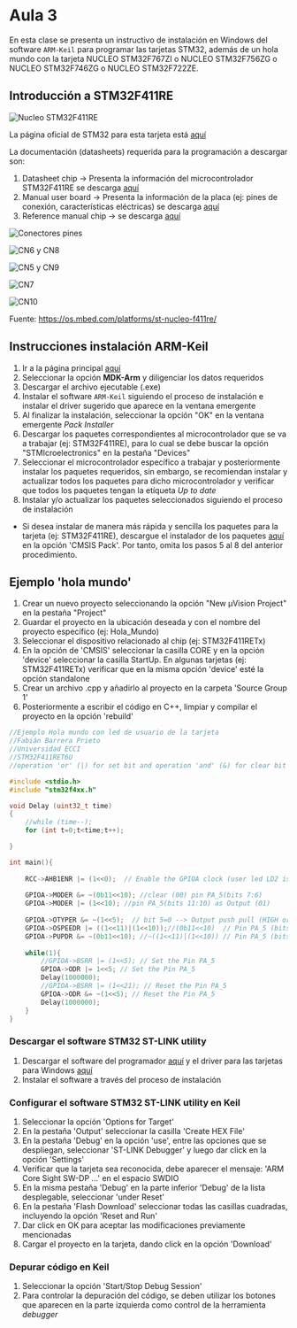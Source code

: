 <h1>Aula 3</h1>

En esta clase se presenta un instructivo de instalación en Windows del software `ARM-Keil` para programar las tarjetas STM32, además de un hola mundo con la tarjeta NUCLEO STM32F767ZI o NUCLEO STM32F756ZG o NUCLEO STM32F746ZG o NUCLEO STM32F722ZE.

<h2>Introducción a STM32F411RE</h2>

![Nucleo STM32F411RE](image-5.png)

La página oficial de STM32 para esta tarjeta está <a href="https://www.st.com/en/evaluation-tools/nucleo-f411re.html">aquí</a>


La documentación (datasheets) requerida para la programación a descargar son:

1. Datasheet chip -> Presenta la información del microcontrolador STM32F411RE se descarga <a href="https://www.st.com/en/microcontrollers-microprocessors/stm32f411/documentation.html">aquí</a>
2. Manual user board -> Presenta la información de la placa (ej: pines de conexión, características eléctricas) se descarga <a href="https://www.st.com/en/evaluation-tools/nucleo-f411re.html#documentation">aquí</a>
3. Reference manual chip -> se descarga <a href="https://www.st.com/en/microcontrollers-microprocessors/stm32f411/documentation.html">aquí</a>


![Conectores pines](image.png)

![CN6 y CN8](image-1.png)

![CN5 y CN9](image-2.png)

![CN7](image-3.png)

![CN10](image-4.png)

Fuente: https://os.mbed.com/platforms/st-nucleo-f411re/

<h2>Instrucciones instalación ARM-Keil</h2>

1. Ir a la página principal <a href="https://www.keil.com/download/product/">aquí</a>
2. Seleccionar la opción <b>MDK-Arm</b> y diligenciar los datos requeridos
3. Descargar el archivo ejecutable (.exe)
4. Instalar el software `ARM-Keil` siguiendo el proceso de instalación e instalar el driver sugerido que aparece en la ventana emergente
5. Al finalizar la instalación, seleccionar la opción "OK" en la ventana emergente <i>Pack Installer</i>
6. Descargar los paquetes correspondientes al microcontrolador que se va a trabajar (ej: STM32F411RE), para lo cual se debe buscar la opción "STMIcroelectronics" en la pestaña "Devices"
7. Seleccionar el microcontrolador específico a trabajar y posteriormente instalar los paquetes requeridos, sin embargo, se recomiendan instalar y actualizar todos los paquetes para dicho microcontrolador y verificar que todos los paquetes tengan la etíqueta <i>Up to date</i>
8. Instalar y/o actualizar los paquetes seleccionados siguiendo el proceso de instalación

* Si desea instalar de manera más rápida y sencilla los paquetes para la tarjeta (ej: STM32F411RE), descargue el instalador de los paquetes  <a href="https://www.keil.arm.com/devices/stmicroelectronics-stm32f411retx/features/">aquí</a> en la opción 'CMSIS Pack'. Por tanto, omita los pasos 5 al 8 del anterior procedimiento.

<h2>Ejemplo 'hola mundo'</h2>

1. Crear un nuevo proyecto seleccionando la opción "New µVision Project" en la pestaña "Project"
2. Guardar el proyecto en la ubicación deseada y con el nombre del proyecto específico (ej: Hola_Mundo)
3. Seleccionar el dispositivo relacionado al chip (ej: STM32F411RETx)
4. En la opción de 'CMSIS' seleccionar la casilla CORE y en la opción 'device' seleccionar la casilla StartUp. En algunas tarjetas (ej: STM32F411RETx) verificar que en la misma opción 'device' esté la opción standalone
5. Crear un archivo .cpp y añadirlo al proyecto en la carpeta 'Source Group 1'
6. Posteriormente a escribir el código en C++, limpiar y compilar el proyecto en la opción 'rebuild'

```cpp
//Ejemplo Hola mundo con led de usuario de la tarjeta
//Fabián Barrera Prieto
//Universidad ECCI
//STM32F411RET6U
//operation 'or' (|) for set bit and operation 'and' (&) for clear bit

#include <stdio.h>
#include "stm32f4xx.h"

void Delay (uint32_t time)
{
	//while (time--);  
	for (int t=0;t<time;t++);

}

int main(){
	
	RCC->AHB1ENR |= (1<<0);  // Enable the GPIOA clock (user led LD2 is connected to PA_5)
	
    GPIOA->MODER &= ~(0b11<<10); //clear (00) pin PA_5(bits 7:6)  
	GPIOA->MODER |= (1<<10); //pin PA_5(bits 11:10) as Output (01)
	
	GPIOA->OTYPER &= ~(1<<5);  // bit 5=0 --> Output push pull (HIGH or LOW)
	GPIOA->OSPEEDR |= ((1<<11)|(1<<10));//(0b11<<10)  // Pin PA_5 (bits 11:10) as High Speed (11)
	GPIOA->PUPDR &= ~(0b11<<10); //~((1<<11)|(1<<10)) // Pin PA_5 (bits 11:10) are 0:0 --> no pull up or pull down
	
	while(1){
		//GPIOA->BSRR |= (1<<5); // Set the Pin PA_5
		GPIOA->ODR |= 1<<5; // Set the Pin PA_5
		Delay(1000000);
		//GPIOA->BSRR |= (1<<21); // Reset the Pin PA_5
		GPIOA->ODR &= ~(1<<5); // Reset the Pin PA_5
		Delay(1000000);
	}
}
```

<h3>Descargar el software STM32 ST-LINK utility</h3>

1. Descargar el software del programador <a href="https://www.st.com/en/development-tools/stsw-link004.html">aquí</a> y el driver para las tarjetas para Windows <a href="https://www.st.com/en/development-tools/stsw-link009.html?dl=redirect">aquí</a>
2. Instalar el software a través del proceso de instalación

<h3>Configurar el software STM32 ST-LINK utility en Keil</h3>

1. Seleccionar la opción 'Options for Target'
2. En la pestaña 'Output' seleccionar la casilla 'Create HEX File'
3. En la pestaña 'Debug' en la opción 'use', entre las opciones que se despliegan, seleccionar 'ST-LINK Debugger' y luego dar click en la opción 'Settings'
4. Verificar que la tarjeta sea reconocida, debe aparecer el mensaje: 'ARM Core Sight SW-DP ...' en el espacio SWDIO
5. En la misma pestaña 'Debug' en la parte inferior 'Debug' de la lista desplegable, seleccionar 'under Reset'
6. En la pestaña 'Flash Download' seleccionar todas las casillas cuadradas, incluyendo la opción 'Reset and Run'
7. Dar click en OK para aceptar las modificaciones previamente mencionadas
8. Cargar el proyecto en la tarjeta, dando click en la opción 'Download' 

<h3>Depurar código en Keil</h3>

1. Seleccionar la opción 'Start/Stop Debug Session'
2. Para controlar la depuración del código, se deben utilizar los botones que aparecen en la parte izquierda como control de la herramienta <i>debugger</i>